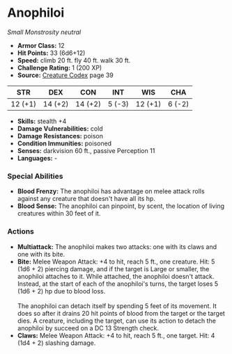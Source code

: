 # Anophiloi

*Small* *Monstrosity* *neutral*

- **Armor Class:** 12
- **Hit Points:** 33 (6d6+12)
- **Speed:** climb 20 ft. fly 40 ft. walk 30 ft.
- **Challenge Rating:** 1 (200 XP)
- **Source:** [Creature Codex](https://koboldpress.com/kpstore/product/creature-codex-for-5th-edition-dnd) page 39

| STR | DEX | CON | INT | WIS | CHA |
| --- | --- | --- | --- | --- | --- |
| 12 (+1) | 14 (+2) | 14 (+2) | 5 (-3) | 12 (+1) | 6 (-2) |

- **Skills:** stealth +4
- **Damage Vulnerabilities:** cold
- **Damage Resistances:** poison
- **Condition Immunities:** poisoned
- **Senses:** darkvision 60 ft., passive Perception 11
- **Languages:** -

### Special Abilities

- **Blood Frenzy:** The anophiloi has advantage on melee attack rolls against any creature that doesn't have all its hp.
- **Blood Sense:** The anophiloi can pinpoint, by scent, the location of living creatures within 30 feet of it.

### Actions

- **Multiattack:** The anophiloi makes two attacks: one with its claws and one with its bite.
- **Bite:** Melee Weapon Attack: +4 to hit, reach 5 ft., one creature. Hit: 5 (1d6 + 2) piercing damage, and if the target is Large or smaller, the anophiloi attaches to it. While attached, the anophiloi doesn't attack. Instead, at the start of each of the anophiloi's turns, the target loses 5 (1d6 + 2) hp due to blood loss.<br><br>The anophiloi can detach itself by spending 5 feet of its movement. It does so after it drains 20 hit points of blood from the target or the target dies. A creature, including the target, can use its action to detach the anophiloi by succeed on a DC 13 Strength check.
- **Claws:** Melee Weapon Attack: +4 to hit, reach 5 ft., one target. Hit: 4 (1d4 + 2) slashing damage.


